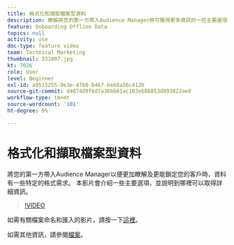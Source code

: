 ```yaml
---
title: 格式化和擷取檔案型資料
description: 瞭解將您的第一方帶入Audience Manager時可獲得更多資訊的一些主要選項，以便更好地瞭解和鎖定您的客戶。 瞭解資料的特定格式需求。
feature: Onboarding Offline Data
topics: null
activity: use
doc-type: feature video
team: Technical Marketing
thumbnail: 331007.jpg
kt: 7026
role: User
level: Beginner
exl-id: a9515255-8e3e-4fb8-b467-be68a56c412b
source-git-commit: d4874d9f6d7a36bb81ac183eb8b853d893822ae0
workflow-type: tm+mt
source-wordcount: '101'
ht-degree: 0%

---
```


# 格式化和擷取檔案型資料

將您的第一方帶入Audience Manager以便更加瞭解及更能鎖定您的客戶時，資料有一些特定的格式需求。 本影片會介紹一些主要選項，並說明到哪裡可以取得詳細資訊。

>[!VIDEO](https://video.tv.adobe.com/v/331007/?quality=12&learn=on)

如需有關檔案命名和匯入的影片，請按一下[這裡](steps-for-ingesting-file-based-data.md)。

如需其他資訊，請參閱[檔案](https://experienceleague.adobe.com/docs/audience-manager/user-guide/implementation-integration-guides/sending-audience-data/batch-data-transfer-process/inbound-file-contents.html?lang=zh-Hant&)。
